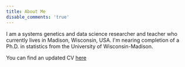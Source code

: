 ```yaml
---
title: About Me
disable_comments: 'true'
---
```


I am a systems genetics and data science researcher and teacher who currently lives in Madison, Wisconsin, USA. I'm nearing completion of a Ph.D. in statistics from the University of Wisconsin-Madison. 

You can find an updated CV [here](https://figshare.com/articles/My_CV/5596411)

